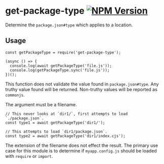 get-package-type [![NPM Version](https://img.shields.io/npm/v/get-package-type.svg)](https://npmjs.org/package/get-package-type)
================================================================================================================================

Determine the `package.json#type` which applies to a location.

Usage
-----

    const getPackageType = require('get-package-type');

    (async () => {
      console.log(await getPackageType('file.js'));
      console.log(getPackageType.sync('file.js'));
    })();

This function does not validate the value found in `package.json#type`. Any truthy value found will be returned. Non-truthy values will be reported as `commonjs`.

The argument must be a filename.

    // This never looks at `dir1/`, first attempts to load `./package.json`.
    const type1 = await getPackageType('dir1/');

    // This attempts to load `dir1/package.json`.
    const type2 = await getPackageType('dir1/index.cjs');

The extension of the filename does not effect the result. The primary use case for this module is to determine if `myapp.config.js` should be loaded with `require` or `import`.
